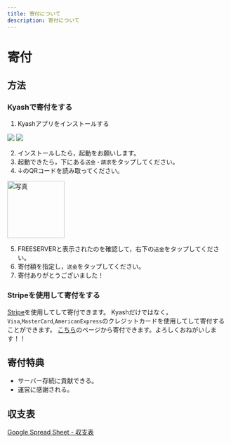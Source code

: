 ```yaml
---
title: 寄付について
description: 寄付について
---
```


# 寄付

## 方法

### Kyashで寄付をする

1. Kyashアプリをインストールする

[![](https://global-uploads.webflow.com/5db15c3bca3871afff172c17/5f36b95d99ca2641607a3057_button-store-applestore.svg)](https://app.appsflyer.com/id1084264883?pid=Publicweb&c=footer) [![](https://global-uploads.webflow.com/5db15c3bca3871afff172c17/5f36b95e557e7d6e694579ac_button-store-googleplay.svg)](https://app.appsflyer.com/co.kyash?pid=Publicweb&c=footer)

2. インストールしたら，起動をお願いします。
3. 起動できたら，下にある`送金・請求`をタップしてください。
4. ↓のQRコードを読み取ってください。<br>
 <img src="https://cdn.discordapp.com/attachments/393989510981091328/665445857507803146/QRCODE_Kyash.jpg" alt="写真" height="130">

5. FREESERVERと表示されたのを確認して，右下の`送金`をタップしてください。
6. 寄付額を指定し，`送金`をタップしてください。
7. 寄付ありがとうございました！

### Stripeを使用して寄付をする

[Stripe](https://stripe.com/jp)を使用してして寄付できます。
Kyashだけではなく，`Visa`,`MasterCard`,`AmericanExpress`のクレジットカードを使用してして寄付することができます。
[こちら](https://link.freeserver.pro/stripe)のページから寄付できます。よろしくおねがいします！！


## 寄付特典
- サーバー存続に貢献できる。
- 運営に感謝される。

## 収支表
[Google Spread Sheet - 収支表](https://docs.google.com/spreadsheets/d/14Ft7P1y9jYwvENfez9zr4axf1ear9bID3ow6rVsTI-k/edit?usp=sharing)